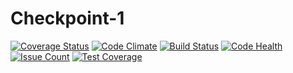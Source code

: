 # Checkpoint-1
[![Coverage Status](https://coveralls.io/repos/github/andela-gochieng/Checkpoint-1/badge.svg?branch=develop&update=1)](https://coveralls.io/github/andela-gochieng/Checkpoint-1?branch=develop)
[![Code Climate](https://codeclimate.com/repos/5836fc96b211081579003726/badges/f052d6d199ff57cd1dd1/gpa.svg)](https://codeclimate.com/repos/5836fc96b211081579003726/feed)
[![Build Status](https://travis-ci.org/andela-gochieng/Checkpoint-1.svg?branch=develop&update=1)](https://travis-ci.org/andela-gochieng/Checkpoint-1)
[![Code Health](https://landscape.io/github/andela-gochieng/Checkpoint-1/master/landscape.svg?style=flat&update=1)](https://landscape.io/github/andela-gochieng/Checkpoint-1/master)
[![Issue Count](https://codeclimate.com/repos/5836fc96b211081579003726/badges/f052d6d199ff57cd1dd1/issue_count.svg)](https://codeclimate.com/repos/5836fc96b211081579003726/feed)
[![Test Coverage](https://codeclimate.com/repos/5836fc96b211081579003726/badges/f052d6d199ff57cd1dd1/coverage.svg)](https://codeclimate.com/repos/5836fc96b211081579003726/coverage)
